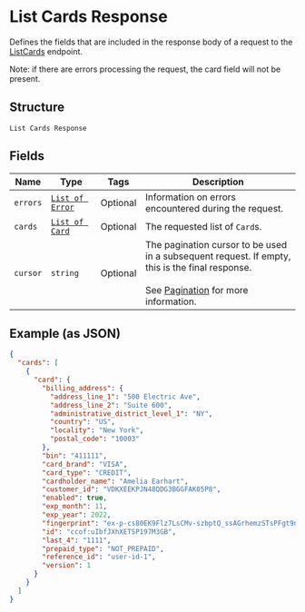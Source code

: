 
# List Cards Response

Defines the fields that are included in the response body of
a request to the [ListCards](#endpoint-cards-listcards) endpoint.

Note: if there are errors processing the request, the card field will not be
present.

## Structure

`List Cards Response`

## Fields

| Name | Type | Tags | Description |
|  --- | --- | --- | --- |
| `errors` | [`List of Error`](/doc/models/error.md) | Optional | Information on errors encountered during the request. |
| `cards` | [`List of Card`](/doc/models/card.md) | Optional | The requested list of `Card`s. |
| `cursor` | `string` | Optional | The pagination cursor to be used in a subsequent request. If empty,<br>this is the final response.<br><br>See [Pagination](https://developer.squareup.com/docs/basics/api101/pagination) for more information. |

## Example (as JSON)

```json
{
  "cards": [
    {
      "card": {
        "billing_address": {
          "address_line_1": "500 Electric Ave",
          "address_line_2": "Suite 600",
          "administrative_district_level_1": "NY",
          "country": "US",
          "locality": "New York",
          "postal_code": "10003"
        },
        "bin": "411111",
        "card_brand": "VISA",
        "card_type": "CREDIT",
        "cardholder_name": "Amelia Earhart",
        "customer_id": "VDKXEEKPJN48QDG3BGGFAK05P8",
        "enabled": true,
        "exp_month": 11,
        "exp_year": 2022,
        "fingerprint": "ex-p-cs80EK9Flz7LsCMv-szbptQ_ssAGrhemzSTsPFgt9nzyE6t7okiLIQc-qw_quqKX4Q",
        "id": "ccof:uIbfJXhXETSP197M3GB",
        "last_4": "1111",
        "prepaid_type": "NOT_PREPAID",
        "reference_id": "user-id-1",
        "version": 1
      }
    }
  ]
}
```

